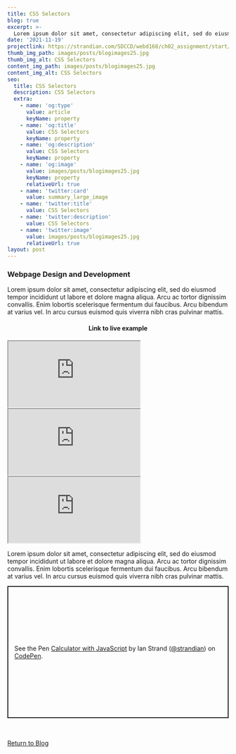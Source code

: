 ```yaml
---
title: CSS Selectors
blog: true
excerpt: >-
  Lorem ipsum dolor sit amet, consectetur adipiscing elit, sed do eiusmod tempor incididunt ut labore et dolore magna aliqua. Arcu ac tortor dignissim convallis. Enim lobortis scelerisque fermentum dui faucibus. Arcu bibendum at varius vel. In arcu cursus euismod quis viverra nibh cras pulvinar mattis.
date: '2021-11-19'
projectlink: https://strandian.com/SDCCD/webd168/ch02_assignment/start/07_nth-child_selector_start.html
thumb_img_path: images/posts/blogimages25.jpg
thumb_img_alt: CSS Selectors
content_img_path: images/posts/blogimages25.jpg
content_img_alt: CSS Selectors
seo:
  title: CSS Selectors
  description: CSS Selectors
  extra:
    - name: 'og:type'
      value: article
      keyName: property
    - name: 'og:title'
      value: CSS Selectors
      keyName: property
    - name: 'og:description'
      value: CSS Selectors
      keyName: property
    - name: 'og:image'
      value: images/posts/blogimages25.jpg
      keyName: property
      relativeUrl: true
    - name: 'twitter:card'
      value: summary_large_image
    - name: 'twitter:title'
      value: CSS Selectors
    - name: 'twitter:description'
      value: CSS Selectors
    - name: 'twitter:image'
      value: images/posts/blogimages25.jpg
      relativeUrl: true
layout: post
---
```


### Webpage Design and Development
Lorem ipsum dolor sit amet, consectetur adipiscing elit, sed do eiusmod tempor incididunt ut labore et dolore magna aliqua. Arcu ac tortor dignissim convallis. Enim lobortis scelerisque fermentum dui faucibus. Arcu bibendum at varius vel. In arcu cursus euismod quis viverra nibh cras pulvinar mattis.

<h4 align="center">
Link to live example
</h4>
<div id="hideweb1">
  <div class="thumbnail-container" title="Web Development Portfolio"><a href="https://strandian.com/SDCCD/webd168/ch02_assignment/start/07_nth-child_selector_start.html" target="_blank">
    <div class="thumbnail">
      <iframe src="https://strandian.com/SDCCD/webd168/ch02_assignment/start/07_nth-child_selector_start.html" onload="this.style.opacity = 1"></iframe>
    </div>
    </a> </div>
</div>
<div id="hideweb2">
  <div class="thumbnail-container" title="Web Development Portfolio"><a href="https://strandian.com/SDCCD/webd168/ch02_assignment/start/07_nth-child_selector_start.html" target="_blank">
    <div class="thumbnail">
      <iframe src="https://strandian.com/SDCCD/webd168/ch02_assignment/start/07_nth-child_selector_start.html" onload="this.style.opacity = 1"></iframe>
    </div>
    </a> </div>
</div>
<div id="hideweb3">
  <div class="thumbnail-container" title="Web Development Portfolio"><a href="https://strandian.com/SDCCD/webd168/ch02_assignment/start/07_nth-child_selector_start.html" target="_blank">
    <div class="thumbnail">
      <iframe src="https://strandian.com/SDCCD/webd168/ch02_assignment/start/07_nth-child_selector_start.html" onload="this.style.opacity = 1"></iframe>
    </div>
    </a> </div>
</div>

Lorem ipsum dolor sit amet, consectetur adipiscing elit, sed do eiusmod tempor incididunt ut labore et dolore magna aliqua. Arcu ac tortor dignissim convallis. Enim lobortis scelerisque fermentum dui faucibus. Arcu bibendum at varius vel. In arcu cursus euismod quis viverra nibh cras pulvinar mattis.

<p class="codepen" data-height="300" data-default-tab="html,result" data-slug-hash="ZEXyOEj" data-user="strandian" style="height: 300px; box-sizing: border-box; display: flex; align-items: center; justify-content: center; border: 2px solid; margin: 1em 0; padding: 1em;">
  <span>See the Pen <a href="https://codepen.io/strandian/pen/ZEXyOEj">
  Calculator with JavaScript</a> by Ian Strand (<a href="https://codepen.io/strandian">@strandian</a>)
  on <a href="https://codepen.io">CodePen</a>.</span>
</p>

<br />
<br />
<a class="button" href="/blog/">
  Return to Blog
</a>

<script async src="https://cpwebassets.codepen.io/assets/embed/ei.js"></script>